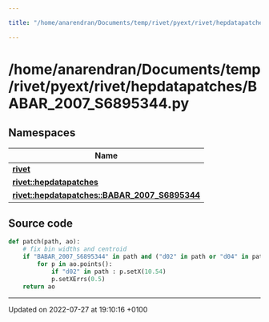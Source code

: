 ```yaml
---

title: "/home/anarendran/Documents/temp/rivet/pyext/rivet/hepdatapatches/BABAR_2007_S6895344.py"

---
```


# /home/anarendran/Documents/temp/rivet/pyext/rivet/hepdatapatches/BABAR_2007_S6895344.py



## Namespaces

| Name           |
| -------------- |
| **[rivet](http://example.org/namespaces/namespacerivet/)**  |
| **[rivet::hepdatapatches](http://example.org/namespaces/namespacerivet_1_1hepdatapatches/)**  |
| **[rivet::hepdatapatches::BABAR_2007_S6895344](http://example.org/namespaces/namespacerivet_1_1hepdatapatches_1_1babar__2007__s6895344/)**  |




## Source code

```python
def patch(path, ao):
    # fix bin widths and centroid
    if "BABAR_2007_S6895344" in path and ("d02" in path or "d04" in path):
        for p in ao.points():
            if "d02" in path : p.setX(10.54)
            p.setXErrs(0.5)
    return ao
```


-------------------------------

Updated on 2022-07-27 at 19:10:16 +0100
